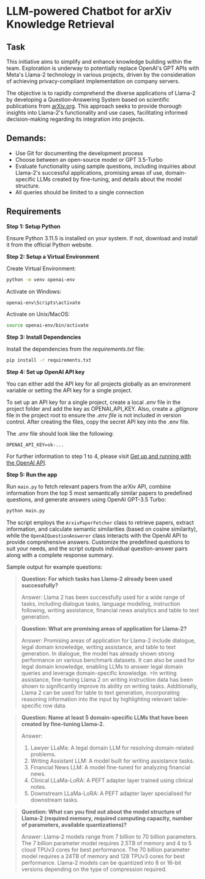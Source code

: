 # LLM-powered Chatbot for arXiv Knowledge Retrieval

## Task
This initiative aims to simplify and enhance knowledge building within the team. Exploration is underway to potentially replace OpenAI's GPT APIs with Meta's Llama-2 technology in various projects, driven by the consideration of achieving privacy-compliant implementation on company servers.

The objective is to rapidly comprehend the diverse applications of Llama-2 by developing a Question-Answering System based on scientific publications from [arXiv.org](https://arxiv.org). This approach seeks to provide thorough insights into Llama-2's functionality and use cases, facilitating informed decision-making regarding its integration into projects.

## Demands:
* Use Git for documenting the development process
* Choose between an open-source model or GPT 3.5-Turbo
* Evaluate functionality using sample questions, including inquiries about Llama-2's successful applications, promising areas of use, domain-specific LLMs created by fine-tuning, and details about the model structure.
* All queries should be limited to a single connection

## Requirements

**Step 1: Setup Python**

Ensure Python 3.11.5 is installed on your system. If not, download and install it from the official Python website.

**Step 2: Setup a Virtual Environment**

Create Virtual Environment:

```bash
python -m venv openai-env
```
Activate on Windows:

```bash
openai-env\Scripts\activate
```

Activate on Unix/MacOS:
```bash
source openai-env/bin/activate
```

**Step 3: Install Dependencies**

Install the dependencies from the *requirements.txt* file:
```bash
pip install -r requirements.txt
```

**Step 4: Set up OpenAI API key**

You can either add the API key for all projects globally as an environment variable or setting the API key for a single project.

To set up an API key for a single project, create a local *.env* file in the project folder and add the key as OPENAI_API_KEY. Also, create a *.gitignore* file in the project root to ensure the *.env file* is not included in version control. After creating the files, copy the secret API key into the .env file.

The *.env* file should look like the following:

```OPENAI_API_KEY=sk-...```

For further information to step 1 to 4, please visit [Get up and running with the OpenAI API](https://platform.openai.com/docs/quickstart?context=python).
 
**Step 5: Run the app**

Run `main.py` to fetch relevant papers from the arXiv API, combine information from the top 5 most semantically similar papers to predefined questions, and generate answers using OpenAI GPT-3.5 Turbo:

```bash
python main.py
```

The script employs the `ArxivPaperFetcher` class to retrieve papers, extract information, and calculate semantic similarities (based on cosine similarity), while the `OpenAIQuestionAnswerer` class interacts with the OpenAI API to provide comprehensive answers. Customize the predefined questions to suit your needs, and the script outputs individual question-answer pairs along with a complete response summary.

Sample output for example questions:

>**Question: For which tasks has Llama-2 already been used successfully?**
>
>Answer: Llama 2 has been successfully used for a wide range of tasks, including dialogue tasks, language modeling, instruction following, writing assistance, financial news analytics and table to text generation.

>**Question: What are promising areas of application for Llama-2?**
>
>Answer: Promising areas of application for Llama-2 include dialogue, legal domain knowledge, writing assistance, and table to text generation. In dialogue, the model has already shown strong performance on various benchmark datasets. It can also be used for legal domain knowledge, enabling LLMs to answer legal domain queries and leverage domain-specific knowledge. >In writing assistance, fine-tuning Llama 2 on writing instruction data has been shown to significantly improve its ability on writing tasks. Additionally, Llama 2 can be used for table to text generation, incorporating reasoning information into the input by highlighting relevant table-specific row data.

>**Question: Name at least 5 domain-specific LLMs that have been created by fine-tuning Llama-2.**
>
>Answer:
>1. Lawyer LLaMa: A legal domain LLM for resolving domain-related problems.
>2. Writing Assistant LLM: A model built for writing assistance tasks.
>3. Financial News LLM: A model fine-tuned for analyzing financial news.
>4. Clinical LLaMa-LoRA: A PEFT adapter layer trained using clinical notes.
>5. Downstream LLaMa-LoRA: A PEFT adapter layer specialised for downstream tasks.

>**Question: What can you find out about the model structure of Llama-2 (required memory, required computing capacity, number of parameters, available quantizations)?**
>
> Answer: Llama-2 models range from 7 billion to 70 billion parameters. The 7 billion parameter model requires 2.5TB of memory and 4 to 5 cloud TPUv3 cores for best performance. The 70 billion parameter model requires a 24TB of memory and 128 TPUv3 cores for best performance. Llama-2 models can be quantized into 8 or 16-bit versions depending on the type of compression required.
